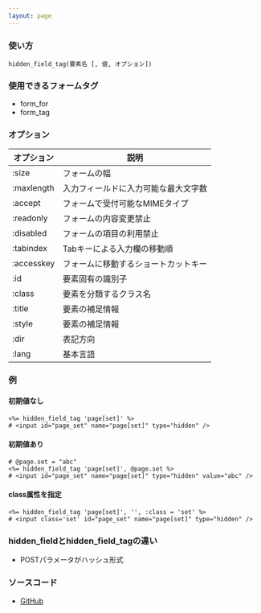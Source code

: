```yaml
---
layout: page
---
```

### 使い方
    hidden_field_tag(要素名 [, 値, オプション])

### 使用できるフォームタグ
* form_for
* form_tag

### オプション

オプション      | 説明
---------- | ------------------
:size      | フォームの幅
:maxlength | 入力フィールドに入力可能な最大文字数
:accept    | フォームで受付可能なMIMEタイプ
:readonly  | フォームの内容変更禁止
:disabled  | フォームの項目の利用禁止
:tabindex  | Tabキーによる入力欄の移動順
:accesskey | フォームに移動するショートカットキー
:id        | 要素固有の識別子
:class     | 要素を分類するクラス名
:title     | 要素の補足情報
:style     | 要素の補足情報
:dir       | 表記方向
:lang      | 基本言語

### 例
#### 初期値なし
    <%= hidden_field_tag 'page[set]' %>
    # <input id="page_set" name="page[set]" type="hidden" />

#### 初期値あり
    # @page.set = "abc"
    <%= hidden_field_tag 'page[set]', @page.set %>
    # <input id="page_set" name="page[set]" type="hidden" value="abc" />

#### class属性を指定
    <%= hidden_field_tag 'page[set]', '', :class = 'set' %>
    # <input class='set' id="page_set" name="page[set]" type="hidden" />

### hidden_fieldとhidden_field_tagの違い
* POSTパラメータがハッシュ形式

### ソースコード
* [GitHub](https://github.com/rails/rails/blob/dd7af2c413a06ea44e50abf0df205314ba1bfc98/actionview/lib/action_view/helpers/form_tag_helper.rb#L233)